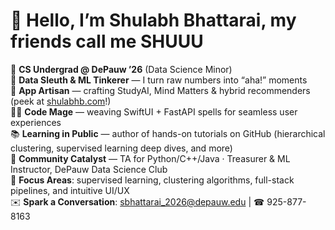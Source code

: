 # 👋 Hello, I’m **Shulabh Bhattarai**, my friends call me **SHUUU**

🚀 **CS Undergrad @ DePauw ’26** (Data Science Minor)  
🔬 **Data Sleuth & ML Tinkerer** — I turn raw numbers into “aha!” moments  
📱 **App Artisan** — crafting StudyAI, Mind Matters & hybrid recommenders (peek at [shulabhb.com](https://www.shulabhb.com)!)  
🧙‍♂️ **Code Mage** — weaving SwiftUI + FastAPI spells for seamless user experiences  
📚 **Learning in Public** — author of hands-on tutorials on GitHub (hierarchical clustering, supervised learning deep dives, and more)  
🤝 **Community Catalyst** — TA for Python/C++/Java · Treasurer & ML Instructor, DePauw Data Science Club  
🎯 **Focus Areas**: supervised learning, clustering algorithms, full-stack pipelines, and intuitive UI/UX  
✉️ **Spark a Conversation**: sbhattarai_2026@depauw.edu | ☎ 925-877-8163  

